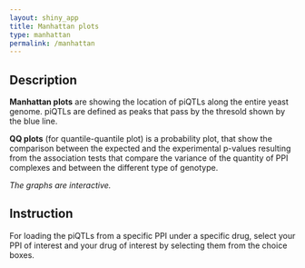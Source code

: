 ```yaml
---
layout: shiny_app
title: Manhattan plots
type: manhattan
permalink: /manhattan
---
```


## Description

__Manhattan plots__ are showing the location of piQTLs along the entire yeast genome. 
piQTLs are defined as peaks that pass by the thresold shown by the blue line. 

__QQ plots__ (for quantile-quantile plot) is a probability plot, that show the comparison between the expected and the experimental p-values resulting from the association tests that compare the variance of the quantity of PPI complexes and between the different type of genotype.

*The graphs are interactive.*


## Instruction

For loading the piQTLs from a specific PPI under a specific drug, select your PPI of interest and your drug of interest by selecting them from the choice boxes. 